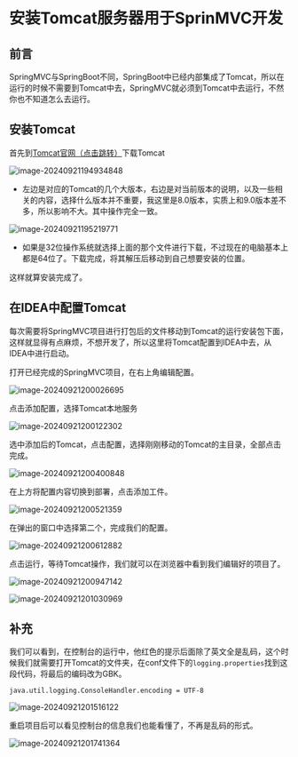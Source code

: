 # 安装Tomcat服务器用于SprinMVC开发

## 前言

SpringMVC与SpringBoot不同，SpringBoot中已经内部集成了Tomcat，所以在运行的时候不需要到Tomcat中去，SpringMVC就必须到Tomcat中去运行，不然你也不知道怎么去运行。

## 安装Tomcat

首先到[Tomcat官网（点击跳转）](https://tomcat.apache.org/)下载Tomcat

![image-20240921194934848](imgs\安装Tomcat服务器用于SprinMVC开发image-20240921194934848.png)

- 左边是对应的Tomcat的几个大版本，右边是对当前版本的说明，以及一些相关的内容，选择什么版本并不重要，我这里是8.0版本，实质上和9.0版本差不多，所以影响不大。其中操作完全一致。

![image-20240921195219771](imgs\安装Tomcat服务器用于SprinMVC开发image-20240921195219771.png)

- 如果是32位操作系统就选择上面的那个文件进行下载，不过现在的电脑基本上都是64位了。下载完成，将其解压后移动到自己想要安装的位置。

这样就算安装完成了。

## 在IDEA中配置Tomcat

每次需要将SpringMVC项目进行打包后的文件移动到Tomcat的运行安装包下面，这样就显得有点麻烦，不想开发了，所以这里将Tomcat配置到IDEA中去，从IDEA中进行启动。

打开已经完成的SpringMVC项目，在右上角编辑配置。

![image-20240921200026695](imgs\安装Tomcat服务器用于SprinMVC开发image-20240921200026695.png)

点击添加配置，选择Tomcat本地服务

![image-20240921200122302](imgs\安装Tomcat服务器用于SprinMVC开发image-20240921200122302.png)

选中添加后的Tomcat，点击配置，选择刚刚移动的Tomcat的主目录，全部点击完成。

![image-20240921200400848](imgs\安装Tomcat服务器用于SprinMVC开发image-20240921200400848.png)

在上方将配置内容切换到部署，点击添加工件。

![image-20240921200521359](imgs\安装Tomcat服务器用于SprinMVC开发image-20240921200521359.png)

在弹出的窗口中选择第二个，完成我们的配置。

![image-20240921200612882](imgs\安装Tomcat服务器用于SprinMVC开发image-20240921200612882.png)

点击运行，等待Tomcat操作，我们就可以在浏览器中看到我们编辑好的项目了。

![image-20240921200947142](imgs\安装Tomcat服务器用于SprinMVC开发image-20240921200947142.png)

![image-20240921201030969](imgs\安装Tomcat服务器用于SprinMVC开发image-20240921201030969.png)

## 补充

我们可以看到，在控制台的运行中，他红色的提示后面除了英文全是乱码，这个时候我们就需要打开Tomcat的文件夹，在conf文件下的`logging.properties`找到这段代码，将最后的编码改为GBK。

```properties
java.util.logging.ConsoleHandler.encoding = UTF-8
```

![image-20240921201516122](imgs\安装Tomcat服务器用于SprinMVC开发image-20240921201516122.png)

重启项目后可以看见控制台的信息我们也能看懂了，不再是乱码的形式。

![image-20240921201741364](imgs\安装Tomcat服务器用于SprinMVC开发image-20240921201741364.png)
